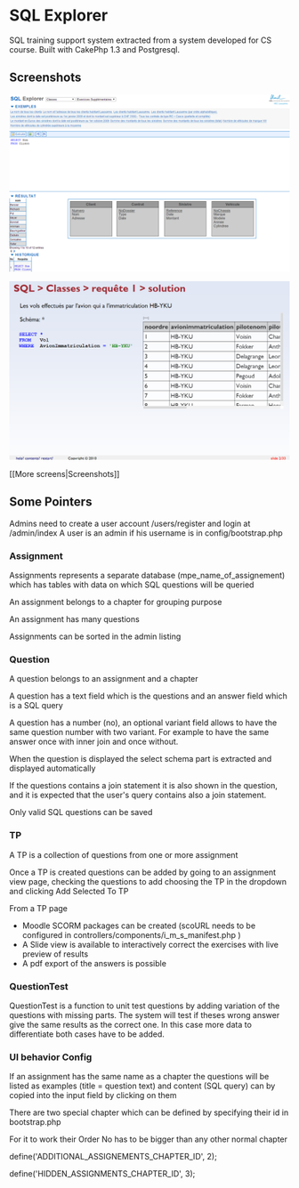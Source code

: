 SQL Explorer
============

SQL training support system extracted from a system developed for CS course. Built with CakePhp 1.3 and Postgresql.

Screenshots
----------------
![sample](screenshots/sqlexplorer_user_course_samples.png)

![slides](screenshots/slide_mode_with_live_eval.png)

[[More screens|Screenshots]]

Some Pointers
--------------------
Admins need to create a user account /users/register and login at /admin/index
A user is an admin if his username is in config/bootstrap.php

### Assignment
Assignments represents a separate database (mpe_name_of_assignement) which has tables with data on which SQL questions will be queried

An assignment belongs to a chapter for grouping purpose

An assignment has many questions

Assignments can be sorted in the admin listing


### Question
A question belongs to an assignment and a chapter

A question has a text field which is the questions and an answer field which is a SQL query

A question has a number (no), an optional variant field allows to have the same question number with two variant. For example to have the same answer once with inner join and once without.

When the question is displayed the select schema part is extracted and displayed automatically

If the questions contains a join statement it is also shown in the question, and it is expected that the user's query contains also a join statement.

Only valid SQL questions can be saved

### TP
A TP is a collection of questions from one or more assignment

Once a TP is created questions can be added by going to an assignment view page, checking the questions to add choosing the TP in the dropdown and clicking Add Selected To TP

From a TP page
  *  Moodle SCORM packages can be created (scoURL needs to be configured in controllers/components/i_m_s_manifest.php )
  *  A Slide view is available to interactively correct the exercises with live preview of results
  *  A pdf export of the answers is possible

### QuestionTest
QuestionTest is a function to unit test questions by adding variation of the questions with missing parts. The system will test if theses wrong answer give the same results as the correct one. In this case more data to differentiate both cases have to be added.

### UI behavior Config
If an assignment has the same name as a chapter the questions will be listed as examples (title = question text) and content (SQL query) can by copied into the input field by clicking on them

There are two special chapter which can be defined by specifying their id in bootstrap.php

For it to work their Order No has to be bigger than any other normal chapter

define('ADDITIONAL_ASSIGNEMENTS_CHAPTER_ID', 2);

define('HIDDEN_ASSIGNMENTS_CHAPTER_ID', 3);